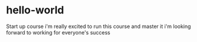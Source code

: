 # hello-world
Start up course
i'm really excited to run this course and master it
i'm looking forward to working for everyone's success
